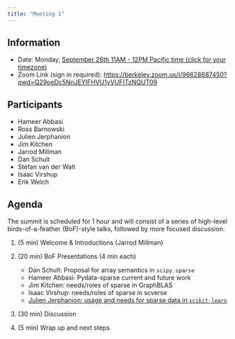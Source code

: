 ```yaml
---
title: "Meeting 1"
---
```


## Information

- Date: Monday, [September 26th 11AM - 12PM Pacific time (click for your timezone)](https://www.timeanddate.com/worldclock/converter.html?iso=20220926T180000&p1=224)
- Zoom Link (sign in required): https://berkeley.zoom.us/j/96628687450?pwd=Q29oeDc5NnJEYlFHVU1yVUFITzNQUT09

## Participants

- Hameer Abbasi
- Ross Barnowski
- Julien Jerphanion
- Jim Kitchen
- Jarrod Millman
- Dan Schult
- Stéfan van der Walt
- Isaac Virshup
- Erik Welch

## Agenda

The summit is scheduled for 1 hour and will consist of a series of high-level
birds-of-a-feather (BoF)-style talks, followed by more focused discussion.

1. (5 min) Welcome & Introductions (Jarrod Millman)

2. (20 min) BoF Presentations (4 min each)

   - Dan Schult: Proposal for array semantics in `scipy.sparse`
   - Hameer Abbasi: Pydata-sparse current and future work
   - Jim Kitchen: needs/roles of sparse in GraphBLAS
   - Isaac Virshup: needs/roles of sparse in scverse
   - [Julien Jerphanion: usage and needs for sparse data in `scikit-learn`](https://docs.google.com/presentation/d/1wsl03LXpmmhlKKkcnKUToCq0xaaLPyAmXP9vypjvsfg/edit?usp=sharing)

3. (30 min) Discussion

4. (5 min) Wrap up and next steps

